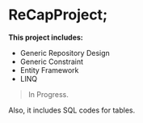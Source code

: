# ReCapProject;

**This project includes:**
- Generic Repository Design
- Generic Constraint
- Entity Framework
- LINQ

> In Progress.

Also, it includes SQL codes for tables.

